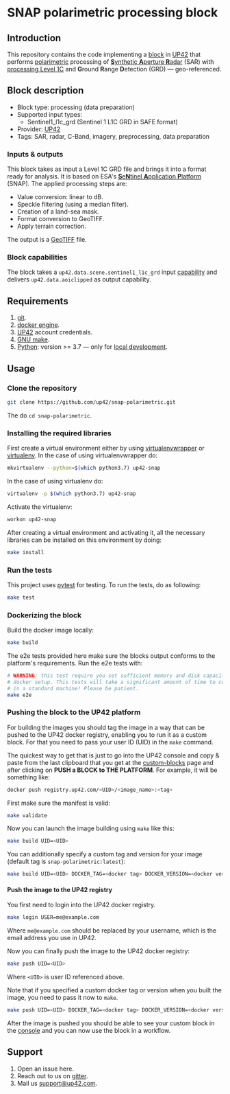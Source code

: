 # SNAP polarimetric processing block
## Introduction

This repository contains the code implementing a
[block](https://docs.up42.com/getting-started/core-concepts.html#blocks)
in [UP42](https://up42.com) that performs
[polarimetric](https://en.wikipedia.org/wiki/Polarimetry)
processing of [**S**ynthetic **A**perture **R**adar](https://www.sandia.gov/radar/what_is_sar/index.html) (SAR)
with [processing Level 1C](https://earth.esa.int/web/sentinel/level-1-post-processing-algorithms)
and **G**round **R**ange **D**etection (GRD) &mdash; geo-referenced.

## Block description

* Block type: processing (data preparation)
* Supported input types:
  * Sentinel1_l1c_grd (Sentinel 1 L1C GRD in SAFE format)
* Provider: [UP42](https://up42.com)
* Tags: SAR, radar, C-Band, imagery, preprocessing, data preparation

### Inputs & outputs

This block takes as input a Level 1C GRD file and brings it into a format ready
for analysis. It is based on ESA's
[**S**e**N**tinel **A**pplication **P**latform](http://step.esa.int/main/toolboxes/snap/)
(SNAP). The applied processing steps are:

 * Value conversion: linear to dB.
 * Speckle filtering (using a median filter).
 * Creation of a land-sea mask.
 * Format conversion to GeoTIFF.
 * Apply terrain correction.

The output is a [GeoTIFF](https://en.wikipedia.org/wiki/GeoTIFF) file.

### Block capabilities

The block takes a `up42.data.scene.sentinel1_l1c_grd` input
[capability](https://docs.up42.com/specifications/capabilities.html)
and delivers `up42.data.aoiclipped` as output capability.

## Requirements

 1. [git](https://git-scm.com/).
 2. [docker engine](https://docs.docker.com/engine/).
 3. [UP42](https://up42.com) account credentials.
 4. [GNU make](https://www.gnu.org/software/make/).
 5. [Python](https://python.org/downloads): version >= 3.7 &mdash; only
    for [local development](#local-development).

## Usage

### Clone the repository

```bash
git clone https://github.com/up42/snap-polarimetric.git
```

The do `cd snap-polarimetric`.

### Installing the required libraries

First create a virtual environment either by using [virtualenvwrapper](https://virtualenvwrapper.readthedocs.io/en/latest/)
or [virtualenv](https://virtualenv.pypa.io/en/latest/).
In the case of using virtualenvwrapper do:

```bash
mkvirtualenv --python=$(which python3.7) up42-snap
```

In the case of using virtualenv do:

```bash
virtualenv -p $(which python3.7) up42-snap
```

Activate the virtualenv:
```bash
workon up42-snap
```

After creating a virtual environment and activating it, all the necessary libraries can be installed on this environment by doing:
```bash
make install
```

### Run the tests

This project uses [pytest](https://docs.pytest.org/en/latest/) for
testing.  To run the tests, do as following:

```bash
make test
```

### Dockerizing the block

Build the docker image locally:
```bash
make build
```

The e2e tests provided here make sure the blocks output conforms to the platform's
requirements. Run the e2e tests with:

```bash
# WARNING: this test require you set sufficient memory and disk capacity in your
# docker setup. This tests will take a significant amount of time to complete
# in a standard machine! Please be patient.
make e2e
```

### Pushing the block to the UP42 platform

For building the images you should tag the image in a way that can be
pushed to the UP42 docker registry, enabling you to run it as a custom
block. For that you need to pass your user ID (UID) in the `make`
command.

The quickest way to get that is just to go into the UP42 console and
copy & paste from the last clipboard that you get at the
[custom-blocks](https://console.up42.com/custom-blocks) page and after
clicking on **PUSH a BLOCK to THE PLATFORM**. For example, it will be
something like:

```bash
docker push registry.up42.com/<UID>/<image_name>:<tag>
```

First make sure the manifest is valid:

```bash
make validate
```

Now you can launch the image building using `make` like this:

```bash
make build UID=<UID>
```

You can additionally specify a custom tag and version for your image (default tag
is `snap-polarimetric:latest`):

```bash
make build UID=<UID> DOCKER_TAG=<docker tag> DOCKER_VERSION=<docker version>
```

#### Push the image to the UP42 registry

You first need to login into the UP42 docker registry.

```bash
make login USER=me@example.com
```

Where `me@example.com` should be replaced by your username, which is
the email address you use in UP42.

Now you can finally push the image to the UP42 docker registry:

```bash
make push UID=<UID>
```

Where `<UID>` is user ID referenced above.

Note that if you specified a custom docker tag or version when you built the image, you
need to pass it now to `make`.

```bash
make push UID=<UID> DOCKER_TAG=<docker tag> DOCKER_VERSION=<docker version>
```

After the image is pushed you should be able to see your custom block
in the [console](https://console.up42.dev/custom-blocks/) and you can
now use the block in a workflow.

## Support

 1. Open an issue here.
 2. Reach out to us on
      [gitter](https://gitter.im/up42-com/community).
 3. Mail us [support@up42.com](mailto:support@up42.com).
